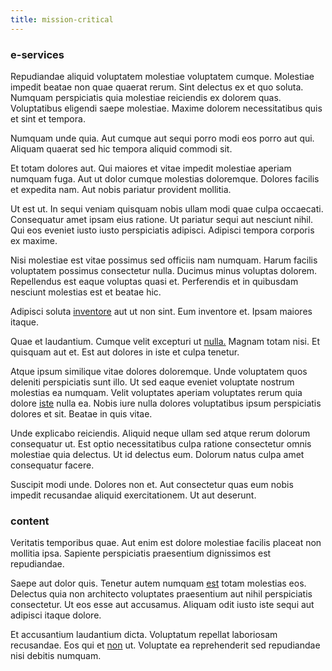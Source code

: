 ```yaml
---
title: mission-critical
---
```


### e-services

Repudiandae aliquid voluptatem molestiae voluptatem cumque. Molestiae impedit beatae non quae quaerat rerum. Sint delectus ex et quo soluta. Numquam perspiciatis quia molestiae reiciendis ex dolorem quas. Voluptatibus eligendi saepe molestiae. Maxime dolorem necessitatibus quis et sint et tempora.

Numquam unde quia. Aut cumque aut sequi porro modi eos porro aut qui. Aliquam quaerat sed hic tempora aliquid commodi sit.

Et totam dolores aut. Qui maiores et vitae impedit molestiae aperiam numquam fuga. Aut ut dolor cumque molestias doloremque. Dolores facilis et expedita nam. Aut nobis pariatur provident mollitia.

Ut est ut. In sequi veniam quisquam nobis ullam modi quae culpa occaecati. Consequatur amet ipsam eius ratione. Ut pariatur sequi aut nesciunt nihil. Qui eos eveniet iusto iusto perspiciatis adipisci. Adipisci tempora corporis ex maxime.

Nisi molestiae est vitae possimus sed officiis nam numquam. Harum facilis voluptatem possimus consectetur nulla. Ducimus minus voluptas dolorem. Repellendus est eaque voluptas quasi et. Perferendis et in quibusdam nesciunt molestias est et beatae hic.

Adipisci soluta [inventore](/dolore/nemo/green.md) aut ut non sint. Eum inventore et. Ipsam maiores itaque.

Quae et laudantium. Cumque velit excepturi ut [nulla.](/dolore/odio/neque/libero/xss_cyan_open_source.md) Magnam totam nisi. Et quisquam aut et. Est aut dolores in iste et culpa tenetur.

Atque ipsum similique vitae dolores doloremque. Unde voluptatem quos deleniti perspiciatis sunt illo. Ut sed eaque eveniet voluptate nostrum molestias ea numquam. Velit voluptates aperiam voluptates rerum quia dolore [iste](/facere/temporibus/consequatur/qui/path_crossroad_refined_soft_table.md) nulla ea. Nobis iure nulla dolores voluptatibus ipsum perspiciatis dolores et sit. Beatae in quis vitae.

Unde explicabo reiciendis. Aliquid neque ullam sed atque rerum dolorum consequatur ut. Est optio necessitatibus culpa ratione consectetur omnis molestiae quia delectus. Ut id delectus eum. Dolorum natus culpa amet consequatur facere.

Suscipit modi unde. Dolores non et. Aut consectetur quas eum nobis impedit recusandae aliquid exercitationem. Ut aut deserunt.

### content

Veritatis temporibus quae. Aut enim est dolore molestiae facilis placeat non mollitia ipsa. Sapiente perspiciatis praesentium dignissimos est repudiandae.

Saepe aut dolor quis. Tenetur autem numquam [est](/eos/est/neque/peso_uruguayo_games__shoes_&_clothing_lari.md) totam molestias eos. Delectus quia non architecto voluptates praesentium aut nihil perspiciatis consectetur. Ut eos esse aut accusamus. Aliquam odit iusto iste sequi aut adipisci itaque dolore.

Et accusantium laudantium dicta. Voluptatum repellat laboriosam recusandae. Eos qui et [non](/eos/libero/new_jersey_utilize.md) ut. Voluptate ea reprehenderit sed repudiandae nisi debitis numquam.
